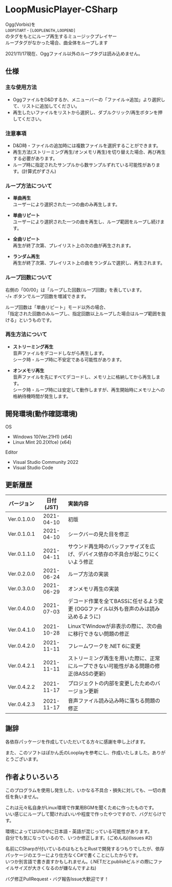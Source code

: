 # LoopMusicPlayer-CSharp
Ogg(Vorbis)を  
``LOOPSTART・[LOOPLENGTH,LOOPEND]``  
のタグをもとにループ再生するミュージックプレイヤー  
ループタグがなかった場合、曲全体をループします

2021/11/17現在、Oggファイル以外のループタグは読み込めません。

## 仕様
### 主な使用方法
* OggファイルをD&Dするか、メニューバーの「ファイル→追加」より選択して、リストに追加してください。
* 再生したいファイルをリストから選択し、ダブルクリック/再生ボタンを押してください。

### 注意事項
* D&D時・ファイルの追加時には複数ファイルを選択することができます。
* 再生方法(ストリーミング再生/オンメモリ再生)を切り替えた場合、再び再生する必要があります。
* ループ時に指定されたサンプルから数サンプルずれている可能性があります。(計算式がずさん)

### ループ方法について
+ **単曲再生**  
ユーザーにより選択された一つの曲のみ再生します。

+ **単曲リピート**  
ユーザーにより選択された一つの曲を再生し、ループ範囲をループし続けます。

+ **全曲リピート**  
再生が終了次第、プレイリスト上の次の曲が再生されます。

+ **ランダム再生**  
再生が終了次第、プレイリスト上の曲をランダムで選択し、再生されます。

### ループ回数について
右側の「00/00」は「ループした回数/ループ回数」を表しています。  
\-/+ ボタンでループ回数を増減できます。

ループ回数は「単曲リピート」モード以外の場合、  
「指定された回数のみループし、指定回数以上ループした場合はループ範囲を抜ける」というものです。


### 再生方法について
+ **ストリーミング再生**  
音声ファイルをデコードしながら再生します。  
シーク時・ループ時に不安定である可能性があります。

+ **オンメモリ再生**  
音声ファイルを先にすべてデコードし、メモリ上に格納してから再生します。  
シーク時・ループ時には安定して動作しますが、再生開始時にメモリ上への格納待機時間が発生します。

## 開発環境(動作確認環境)
OS
* Windows 10(Ver.21H1) (x64)  
* Linux Mint 20.2(Xfce) (x64)

Editor
* Visual Studio Community 2022  
* Visual Studio Code

## 更新履歴
|バージョン |日付(JST) |                                       実装内容                                       |
|:---------:|:--------:|:-------------------------------------------------------------------------------------|
|Ver.0.1.0.0|2021-04-10|初版                                                                                  |
|Ver.0.1.0.1|2021-04-10|シークバーの見た目を修正                                                              |
|Ver.0.1.1.0|2021-04-11|サウンド再生時のバッファサイズを広げ、デバイス依存の不具合が起こりにくいよう修正      |
|Ver.0.2.0.0|2021-06-24|ループ方法の実装                                                                      |
|Ver.0.3.0.0|2021-06-29|オンメモリ再生の実装                                                                  |
|Ver.0.4.0.0|2021-07-03|デコード作業を全てBASSに任せるよう変更 (OGGファイル以外も音声のみは読み込めるように)  |
|Ver.0.4.1.0|2021-10-28|LinuxでWindowが非表示の際に、次の曲に移行できない問題の修正                           |
|Ver.0.4.2.0|2021-11-11|フレームワークを.NET 6に変更                                                          |
|Ver.0.4.2.1|2021-11-11|ストリーミング再生を用いた際に、正常にループできない可能性がある問題の修正(BASSの更新)|
|Ver.0.4.2.2|2021-11-17|プロジェクトの内部を変更したためのバージョン更新                                      |
|Ver.0.4.2.3|2021-11-17|音声ファイル読み込み時に落ちる問題の修正                                              |

## 謝辞
各依存パッケージを作成していただいてる方々に感謝を申し上げます。

また、このソフトはぽかん氏のLooplayを参考にし、作成いたしました。ありがとうございます。

## 作者よりいろいろ
このプログラムを使用し発生した、いかなる不具合・損失に対しても、一切の責任を負いません。

これは元々私自身がLinux環境で作業用BGMを聞くために作ったものです。  
いい感じにループして聞ければいいや程度で作ったやつですので、バグだらけです。

環境によってはUIの中に日本語・英語が混じっている可能性があります。  
自分でも気になっているので、いつか修正します。(ごめんね)(Issues #2)

名前にCSharpが付いているのはもともとRustで開発するつもりでしたが、依存パッケージのエラーにより仕方なくC#で書くことにしたからです。  
いつか別言語で書き直すかもしれません。(.NETだとpublishビルドの際にファイルサイズが大きくなるのが嫌なんですよね)

バグ修正PullRequest・バグ報告Issue大歓迎です！

